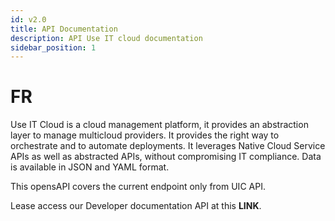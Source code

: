 ```yaml
---
id: v2.0
title: API Documentation
description: API Use IT cloud documentation
sidebar_position: 1
---
```


# FR

Use IT Cloud is a cloud management platform, it provides an abstraction layer to manage multicloud providers. It provides the right way to orchestrate and to automate deployments. It leverages Native Cloud Service APIs as well as abstracted APIs, without compromising IT compliance. Data is available in JSON and YAML format.

This opensAPI covers the current endpoint only from UIC API.

Lease access our Developer documentation API at this <a to="/api/v2.0/" target="_blank">**LINK**.</a>
